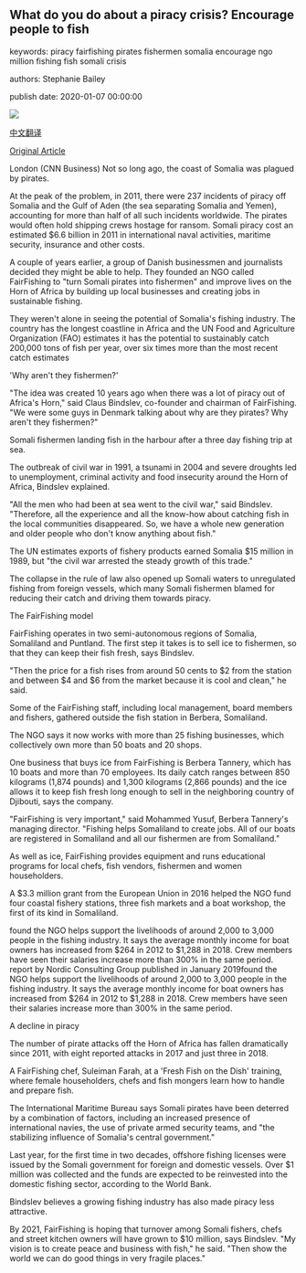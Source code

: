 ## What do you do about a piracy crisis? Encourage people to fish

keywords: piracy fairfishing pirates fishermen somalia encourage ngo million fishing fish somali crisis

authors: Stephanie Bailey

publish date: 2020-01-07 00:00:00

![](https://cdn.cnn.com/cnnnext/dam/assets/191202154930-fairfishing-4-super-tease.jpg)

[中文翻译](What%20do%20you%20do%20about%20a%20piracy%20crisis%3F%20Encourage%20people%20to%20fish_zh.md)

[Original Article](https://edition.cnn.com/2020/01/07/business/somali-piracy-fair-fishing-intl/index.html)

London (CNN Business) Not so long ago, the coast of Somalia was plagued by pirates.

At the peak of the problem, in 2011, there were 237 incidents of piracy off Somalia and the Gulf of Aden (the sea separating Somalia and Yemen), accounting for more than half of all such incidents worldwide. The pirates would often hold shipping crews hostage for ransom. Somali piracy cost an estimated $6.6 billion in 2011 in international naval activities, maritime security, insurance and other costs.

A couple of years earlier, a group of Danish businessmen and journalists decided they might be able to help. They founded an NGO called FairFishing to "turn Somali pirates into fishermen" and improve lives on the Horn of Africa by building up local businesses and creating jobs in sustainable fishing.

They weren't alone in seeing the potential of Somalia's fishing industry. The country has the longest coastline in Africa and the UN Food and Agriculture Organization (FAO) estimates it has the potential to sustainably catch 200,000 tons of fish per year, over six times more than the most recent catch estimates

'Why aren't they fishermen?'

"The idea was created 10 years ago when there was a lot of piracy out of Africa's Horn," said Claus Bindslev, co-founder and chairman of FairFishing. "We were some guys in Denmark talking about why are they pirates? Why aren't they fishermen?"

Somali fishermen landing fish in the harbour after a three day fishing trip at sea.

The outbreak of civil war in 1991, a tsunami in 2004 and severe droughts led to unemployment, criminal activity and food insecurity around the Horn of Africa, Bindslev explained.

"All the men who had been at sea went to the civil war," said Bindslev. "Therefore, all the experience and all the know-how about catching fish in the local communities disappeared. So, we have a whole new generation and older people who don't know anything about fish."

The UN estimates exports of fishery products earned Somalia $15 million in 1989, but "the civil war arrested the steady growth of this trade."

The collapse in the rule of law also opened up Somali waters to unregulated fishing from foreign vessels, which many Somali fishermen blamed for reducing their catch and driving them towards piracy.

The FairFishing model

FairFishing operates in two semi-autonomous regions of Somalia, Somaliland and Puntland. The first step it takes is to sell ice to fishermen, so that they can keep their fish fresh, says Bindslev.

"Then the price for a fish rises from around 50 cents to $2 from the station and between $4 and $6 from the market because it is cool and clean," he said.

Some of the FairFishing staff, including local management, board members and fishers, gathered outside the fish station in Berbera, Somaliland.

The NGO says it now works with more than 25 fishing businesses, which collectively own more than 50 boats and 20 shops.

One business that buys ice from FairFishing is Berbera Tannery, which has 10 boats and more than 70 employees. Its daily catch ranges between 850 kilograms (1,874 pounds) and 1,300 kilograms (2,866 pounds) and the ice allows it to keep fish fresh long enough to sell in the neighboring country of Djibouti, says the company.

"FairFishing is very important," said Mohammed Yusuf, Berbera Tannery's managing director. "Fishing helps Somaliland to create jobs. All of our boats are registered in Somaliland and all our fishermen are from Somaliland."

As well as ice, FairFishing provides equipment and runs educational programs for local chefs, fish vendors, fishermen and women householders.

A $3.3 million grant from the European Union in 2016 helped the NGO fund four coastal fishery stations, three fish markets and a boat workshop, the first of its kind in Somaliland.

found the NGO helps support the livelihoods of around 2,000 to 3,000 people in the fishing industry. It says the average monthly income for boat owners has increased from $264 in 2012 to $1,288 in 2018. Crew members have seen their salaries increase more than 300% in the same period. report by Nordic Consulting Group published in January 2019found the NGO helps support the livelihoods of around 2,000 to 3,000 people in the fishing industry. It says the average monthly income for boat owners has increased from $264 in 2012 to $1,288 in 2018. Crew members have seen their salaries increase more than 300% in the same period.

A decline in piracy

The number of pirate attacks off the Horn of Africa has fallen dramatically since 2011, with eight reported attacks in 2017 and just three in 2018.

A FairFishing chef, Suleiman Farah, at a 'Fresh Fish on the Dish' training, where female householders, chefs and fish mongers learn how to handle and prepare fish.

The International Maritime Bureau says Somali pirates have been deterred by a combination of factors, including an increased presence of international navies, the use of private armed security teams, and "the stabilizing influence of Somalia's central government."

Last year, for the first time in two decades, offshore fishing licenses were issued by the Somali government for foreign and domestic vessels. Over $1 million was collected and the funds are expected to be reinvested into the domestic fishing sector, according to the World Bank.

Bindslev believes a growing fishing industry has also made piracy less attractive.

By 2021, FairFishing is hoping that turnover among Somali fishers, chefs and street kitchen owners will have grown to $10 million, says Bindslev. "My vision is to create peace and business with fish," he said. "Then show the world we can do good things in very fragile places."